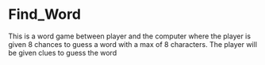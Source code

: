 # Find_Word
This is a word game between player and the computer where the player is given 8 chances to guess a word with a max of 8 characters.
The player will be given clues to guess the word
